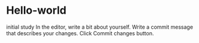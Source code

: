 # Hello-world
initial study
In the editor, write a bit about yourself.
Write a commit message that describes your changes.
Click Commit changes button.
